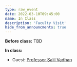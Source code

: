 ```yaml
---
type: raw_event
date: 2022-03-10T09:45:00
name: In Class
description: 'Faculty Visit'
hide_from_announcments: true
---
```


**Before class:** TBD

**In class:** 
* Guest: [Professor Salil Vadhan](https://salil.seas.harvard.edu/)

